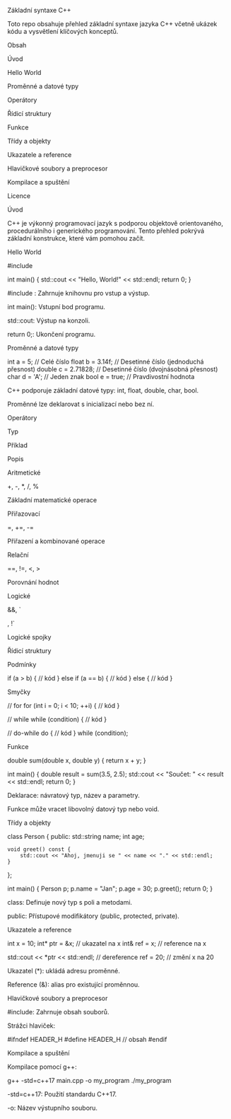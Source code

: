 Základní syntaxe C++

Toto repo obsahuje přehled základní syntaxe jazyka C++ včetně ukázek kódu a vysvětlení klíčových konceptů.

Obsah

Úvod

Hello World

Proměnné a datové typy

Operátory

Řídicí struktury

Funkce

Třídy a objekty

Ukazatele a reference

Hlavičkové soubory a preprocesor

Kompilace a spuštění

Licence

Úvod

C++ je výkonný programovací jazyk s podporou objektově orientovaného, procedurálního i generického programování. Tento přehled pokrývá základní konstrukce, které vám pomohou začít.

Hello World

#include <iostream>

int main() {
    std::cout << "Hello, World!" << std::endl;
    return 0;
}

#include <iostream>: Zahrnuje knihovnu pro vstup a výstup.

int main(): Vstupní bod programu.

std::cout: Výstup na konzoli.

return 0;: Ukončení programu.

Proměnné a datové typy

int a = 5;             // Celé číslo
float b = 3.14f;       // Desetinné číslo (jednoduchá přesnost)
double c = 2.71828;    // Desetinné číslo (dvojnásobná přesnost)
char d = 'A';          // Jeden znak
bool e = true;         // Pravdivostní hodnota

C++ podporuje základní datové typy: int, float, double, char, bool.

Proměnné lze deklarovat s inicializací nebo bez ní.

Operátory

Typ

Příklad

Popis

Aritmetické

+, -, *, /, %

Základní matematické operace

Přiřazovací

=, +=, -=

Přiřazení a kombinované operace

Relační

==, !=, <, >

Porovnání hodnot

Logické

&&, `



, !`

Logické spojky

Řídicí struktury

Podmínky

if (a > b) {
    // kód
} else if (a == b) {
    // kód
} else {
    // kód
}

Smyčky

// for
for (int i = 0; i < 10; ++i) {
    // kód
}

// while
while (condition) {
    // kód
}

// do-while
do {
    // kód
} while (condition);

Funkce

double sum(double x, double y) {
    return x + y;
}

int main() {
    double result = sum(3.5, 2.5);
    std::cout << "Součet: " << result << std::endl;
    return 0;
}

Deklarace: návratový typ, název a parametry.

Funkce může vracet libovolný datový typ nebo void.

Třídy a objekty

class Person {
public:
    std::string name;
    int age;

    void greet() const {
        std::cout << "Ahoj, jmenuji se " << name << "." << std::endl;
    }
};

int main() {
    Person p;
    p.name = "Jan";
    p.age = 30;
    p.greet();
    return 0;
}

class: Definuje nový typ s poli a metodami.

public: Přístupové modifikátory (public, protected, private).

Ukazatele a reference

int x = 10;
int* ptr = &x;      // ukazatel na x
int& ref = x;       // reference na x

std::cout << *ptr << std::endl; // dereference
ref = 20;          // změní x na 20

Ukazatel (*): ukládá adresu proměnné.

Reference (&): alias pro existující proměnnou.

Hlavičkové soubory a preprocesor

#include: Zahrnuje obsah souborů.

Strážci hlaviček:

#ifndef HEADER_H
#define HEADER_H
// obsah
#endif

Kompilace a spuštění

Kompilace pomocí g++:

g++ -std=c++17 main.cpp -o my_program
./my_program

-std=c++17: Použití standardu C++17.

-o: Název výstupního souboru.
